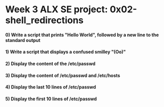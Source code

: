# Week 3 ALX SE project: 0x02-shell_redirections #
#### 0) Write a script that prints "Hello World", followed by a new line to the standard output ####
#### 1) Write a script that displays a confused smilley "(Oo)" ####
#### 2) Display the content of the /etc/passwd ####
#### 3) Display the content of /etc/passwd and /etc/hosts ####
#### 4) Display the last 10 lines of /etc/passwd ####
#### 5) Display the first 10 lines of /etc/passwd ####
